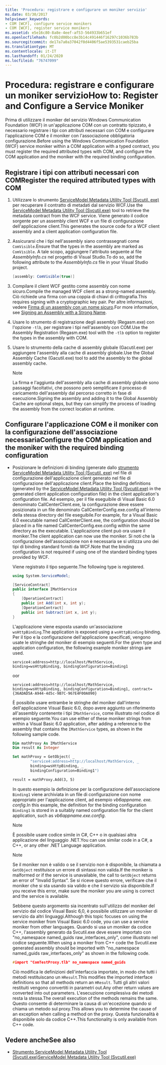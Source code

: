 ```yaml
---
title: 'Procedura: registrare e configurare un moniker servizio'
ms.date: 03/30/2017
helpviewer_keywords:
- COM [WCF], configure service monikers
- COM [WCF], register service monikers
ms.assetid: e5e16c80-8a8e-4eef-af53-564933b651ef
ms.openlocfilehash: fc0b2d00bcc8e3b14c491446f16297c1036b783b
ms.sourcegitcommit: de17a7a0a37042f0d4406f5ae5393531caeb25ba
ms.translationtype: MT
ms.contentlocale: it-IT
ms.lasthandoff: 01/24/2020
ms.locfileid: "76747099"
---
```

# <a name="how-to-register-and-configure-a-service-moniker"></a><span data-ttu-id="48566-102">Procedura: registrare e configurare un moniker servizio</span><span class="sxs-lookup"><span data-stu-id="48566-102">How to: Register and Configure a Service Moniker</span></span>

<span data-ttu-id="48566-103">Prima di utilizzare il moniker del servizio Windows Communication Foundation (WCF) in un'applicazione COM con un contratto tipizzato, è necessario registrare i tipi con attributi necessari con COM e configurare l'applicazione COM e il moniker con l'associazione obbligatoria configurazione.</span><span class="sxs-lookup"><span data-stu-id="48566-103">Before using the Windows Communication Foundation (WCF) service moniker within a COM application with a typed contract, you must register the required attributed types with COM, and configure the COM application and the moniker with the required binding configuration.</span></span>

## <a name="register-the-required-attributed-types-with-com"></a><span data-ttu-id="48566-104">Registrare i tipi con attributi necessari con COM</span><span class="sxs-lookup"><span data-stu-id="48566-104">Register the required attributed types with COM</span></span>

1. <span data-ttu-id="48566-105">Utilizzare lo strumento [ServiceModel Metadata Utility Tool (Svcutil. exe)](../servicemodel-metadata-utility-tool-svcutil-exe.md) per recuperare il contratto di metadati dal servizio WCF.</span><span class="sxs-lookup"><span data-stu-id="48566-105">Use the [ServiceModel Metadata Utility Tool (Svcutil.exe)](../servicemodel-metadata-utility-tool-svcutil-exe.md) tool to retrieve the metadata contract from the WCF service.</span></span> <span data-ttu-id="48566-106">Viene generato il codice sorgente per un assembly client WCF e un file di configurazione dell'applicazione client.</span><span class="sxs-lookup"><span data-stu-id="48566-106">This generates the source code for a WCF client assembly and a client application configuration file.</span></span>

2. <span data-ttu-id="48566-107">Assicurarsi che i tipi nell'assembly siano contrassegnati come `ComVisible`.</span><span class="sxs-lookup"><span data-stu-id="48566-107">Ensure that the types in the assembly are marked as `ComVisible`.</span></span> <span data-ttu-id="48566-108">A tale scopo, aggiungere l'attributo seguente al file *AssemblyInfo.cs* nel progetto di Visual Studio.</span><span class="sxs-lookup"><span data-stu-id="48566-108">To do so, add the following attribute to the *AssemblyInfo.cs* file in your Visual Studio project.</span></span>

    ```csharp
    [assembly: ComVisible(true)]
    ```

3. <span data-ttu-id="48566-109">Compilare il client WCF gestito come assembly con nome sicuro.</span><span class="sxs-lookup"><span data-stu-id="48566-109">Compile the managed WCF client as a strong-named assembly.</span></span> <span data-ttu-id="48566-110">Ciò richiede una firma con una coppia di chiavi di crittografia.</span><span class="sxs-lookup"><span data-stu-id="48566-110">This requires signing with a cryptographic key pair.</span></span> <span data-ttu-id="48566-111">Per altre informazioni, vedere [Firma di un assembly con un nome sicuro](../../../standard/assembly/sign-strong-name.md).</span><span class="sxs-lookup"><span data-stu-id="48566-111">For more information, see [Signing an Assembly with a Strong Name](../../../standard/assembly/sign-strong-name.md).</span></span>

4. <span data-ttu-id="48566-112">Usare lo strumento di registrazione degli assembly (Regasm.exe) con l'opzione `-tlb`, per registrare i tipi nell'assembly con COM.</span><span class="sxs-lookup"><span data-stu-id="48566-112">Use the Assembly Registration (Regasm.exe) tool with the `-tlb` option to register the types in the assembly with COM.</span></span>

5. <span data-ttu-id="48566-113">Usare lo strumento della cache di assembly globale (Gacutil.exe) per aggiungere l'assembly alla cache di assembly globale.</span><span class="sxs-lookup"><span data-stu-id="48566-113">Use the Global Assembly Cache (Gacutil.exe) tool to add the assembly to the global assembly cache.</span></span>

    > [!NOTE]
    > <span data-ttu-id="48566-114">La firma e l'aggiunta dell'assembly alla cache di assembly globale sono passaggi facoltativi, che possono però semplificare il processo di caricamento dell'assembly dal percorso corretto in fase di esecuzione.</span><span class="sxs-lookup"><span data-stu-id="48566-114">Signing the assembly and adding it to the Global Assembly Cache are optional steps, but they can simplify the process of loading the assembly from the correct location at runtime.</span></span>

## <a name="configure-the-com-application-and-the-moniker-with-the-required-binding-configuration"></a><span data-ttu-id="48566-115">Configurare l'applicazione COM e il moniker con la configurazione dell'associazione necessaria</span><span class="sxs-lookup"><span data-stu-id="48566-115">Configure the COM application and the moniker with the required binding configuration</span></span>

- <span data-ttu-id="48566-116">Posizionare le definizioni di binding (generate dallo [strumento ServiceModel Metadata Utility Tool (Svcutil. exe)](../servicemodel-metadata-utility-tool-svcutil-exe.md) nel file di configurazione dell'applicazione client generato nel file di configurazione dell'applicazione client.</span><span class="sxs-lookup"><span data-stu-id="48566-116">Place the binding definitions (generated by the [ServiceModel Metadata Utility Tool (Svcutil.exe)](../servicemodel-metadata-utility-tool-svcutil-exe.md) in the generated client application configuration file) in the client application's configuration file.</span></span> <span data-ttu-id="48566-117">Ad esempio, per il file eseguibile di Visual Basic 6.0 denominato CallCenterClient.exe, la configurazione deve essere posizionata in un file denominato CallCenterConfig.exe.config all'interno della stessa directory del file eseguibile.</span><span class="sxs-lookup"><span data-stu-id="48566-117">For example, for a Visual Basic 6.0 executable named CallCenterClient.exe, the configuration should be placed in a file named CallCenterConfig.exe.config within the same directory as the executable.</span></span> <span data-ttu-id="48566-118">L'applicazione client può ora usare il moniker.</span><span class="sxs-lookup"><span data-stu-id="48566-118">The client application can now use the moniker.</span></span> <span data-ttu-id="48566-119">Si noti che la configurazione dell'associazione non è necessaria se si utilizza uno dei tipi di binding standard forniti da WCF.</span><span class="sxs-lookup"><span data-stu-id="48566-119">Note that the binding configuration is not required if using one of the standard binding types provided by WCF.</span></span>

     <span data-ttu-id="48566-120">Viene registrato il tipo seguente.</span><span class="sxs-lookup"><span data-stu-id="48566-120">The following type is registered.</span></span>

    ```csharp
    using System.ServiceModel;

    [ServiceContract]
    public interface IMathService
    {
        [OperationContract]
        public int Add(int x, int y);
        [OperationContract]
        public int Subtract(int x, int y);
    }
    ```

     <span data-ttu-id="48566-121">L'applicazione viene esposta usando un'associazione `wsHttpBinding`.</span><span class="sxs-lookup"><span data-stu-id="48566-121">The application is exposed using a `wsHttpBinding` binding.</span></span> <span data-ttu-id="48566-122">Per il tipo e la configurazione dell'applicazione specificati, vengono usate le stringhe del moniker di esempio seguenti.</span><span class="sxs-lookup"><span data-stu-id="48566-122">For the given type and application configuration, the following example moniker strings are used.</span></span>

    ```
    service4:address=http://localhost/MathService, binding=wsHttpBinding, bindingConfiguration=Binding1
    ```

     <span data-ttu-id="48566-123">o</span><span class="sxs-lookup"><span data-stu-id="48566-123">or</span></span>

    ```
    service4:address=http://localhost/MathService, binding=wsHttpBinding, bindingConfiguration=Binding1, contract={36ADAD5A-A944-4d5c-9B7C-967E4F00A090}
    ```

     <span data-ttu-id="48566-124">È possibile usare entrambe le stringhe del moniker dall'interno dell'applicazione Visual Basic 6.0, dopo avere aggiunto un riferimento all'assembly contenente i tipi `IMathService`, come illustrato nel codice di esempio seguente.</span><span class="sxs-lookup"><span data-stu-id="48566-124">You can use either of these moniker strings from within a Visual Basic 6.0 application, after adding a reference to the assembly that contains the `IMathService` types, as shown in the following sample code.</span></span>

    ```vb
    Dim mathProxy As IMathService
    Dim result As Integer

    Set mathProxy = GetObject( _
            "service4:address=http://localhost/MathService, _
            binding=wsHttpBinding, _
            bindingConfiguration=Binding1")

    result = mathProxy.Add(3, 5)
    ```

     <span data-ttu-id="48566-125">In questo esempio la definizione per la configurazione dell'associazione `Binding1` viene archiviata in un file di configurazione con nome appropriato per l'applicazione client, ad esempio *vb6appname. exe. config*.</span><span class="sxs-lookup"><span data-stu-id="48566-125">In this example, the definition for the binding configuration `Binding1` is stored in a suitably named configuration file for the client application, such as *vb6appname.exe.config*.</span></span>

    > [!NOTE]
    > <span data-ttu-id="48566-126">È possibile usare codice simile in C#, C++ o in qualsiasi altra applicazione del linguaggio .NET.</span><span class="sxs-lookup"><span data-stu-id="48566-126">You can use similar code in a C#, a C++, or any other .NET Language application.</span></span>

    > [!NOTE]
    > <span data-ttu-id="48566-127">Se il moniker non è valido o se il servizio non è disponibile, la chiamata a `GetObject` restituisce un errore di sintassi non valida.</span><span class="sxs-lookup"><span data-stu-id="48566-127">If the moniker is malformed or if the service is unavailable, the call to `GetObject` returns an error of "Invalid Syntax".</span></span> <span data-ttu-id="48566-128">Se si riceve questo errore, verificare che il moniker che si sta usando sia valido e che il servizio sia disponibile.</span><span class="sxs-lookup"><span data-stu-id="48566-128">If you receive this error, make sure the moniker you are using is correct and the service is available.</span></span>

     <span data-ttu-id="48566-129">Sebbene questo argomento sia incentrato sull'utilizzo del moniker del servizio dal codice Visual Basic 6,0, è possibile utilizzare un moniker di servizio da altri linguaggi.</span><span class="sxs-lookup"><span data-stu-id="48566-129">Although this topic focuses on using the service moniker from Visual Basic 6.0 code, you can use a service moniker from other languages.</span></span> <span data-ttu-id="48566-130">Quando si usa un moniker da codice C++, l'assembly generato da Svcutil.exe deve essere importato con "no_namespace named_guids raw_interfaces_only", come illustrato nel codice seguente.</span><span class="sxs-lookup"><span data-stu-id="48566-130">When using a moniker from C++ code the Svcutil.exe generated assembly should be imported with "no_namespace named_guids raw_interfaces_only" as shown in the following code.</span></span>

    ```cpp
    #import "ComTestProxy.tlb" no_namespace named_guids
    ```

     <span data-ttu-id="48566-131">Ciò modifica le definizioni dell'interfaccia importate, in modo che tutti i metodi restituiscano un `HResult`.</span><span class="sxs-lookup"><span data-stu-id="48566-131">This modifies the imported interface definitions so that all methods return an `HResult`.</span></span> <span data-ttu-id="48566-132">Tutti gli altri valori restituiti vengono convertiti in parametri out.</span><span class="sxs-lookup"><span data-stu-id="48566-132">Any other return values are converted into out parameters.</span></span> <span data-ttu-id="48566-133">L'esecuzione complessiva dei metodi resta la stessa.</span><span class="sxs-lookup"><span data-stu-id="48566-133">The overall execution of the methods remains the same.</span></span> <span data-ttu-id="48566-134">Questo consente di determinare la causa di un'eccezione quando si chiama un metodo sul proxy.</span><span class="sxs-lookup"><span data-stu-id="48566-134">This allows you to determine the cause of an exception when calling a method on the proxy.</span></span> <span data-ttu-id="48566-135">Questa funzionalità è disponibile solo da codice C++.</span><span class="sxs-lookup"><span data-stu-id="48566-135">This functionality is only available from C++ code.</span></span>

## <a name="see-also"></a><span data-ttu-id="48566-136">Vedere anche</span><span class="sxs-lookup"><span data-stu-id="48566-136">See also</span></span>

- [<span data-ttu-id="48566-137">Strumento ServiceModel Metadata Utility Tool (Svcutil.exe)</span><span class="sxs-lookup"><span data-stu-id="48566-137">ServiceModel Metadata Utility Tool (Svcutil.exe)</span></span>](../servicemodel-metadata-utility-tool-svcutil-exe.md)
